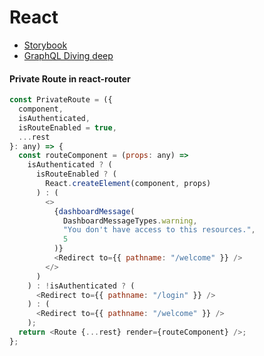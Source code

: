 # React

- [Storybook](https://dev.to/estheragbaje/learn-to-use-storybookjs-in-your-react-project-4nf2)
- [GraphQL Diving deep](https://dev.to/timecampus/graphql-diving-deep-4hnm)

#### Private Route in react-router

```js
const PrivateRoute = ({
  component,
  isAuthenticated,
  isRouteEnabled = true,
  ...rest
}: any) => {
  const routeComponent = (props: any) =>
    isAuthenticated ? (
      isRouteEnabled ? (
        React.createElement(component, props)
      ) : (
        <>
          {dashboardMessage(
            DashboardMessageTypes.warning,
            "You don't have access to this resources.",
            5
          )}
          <Redirect to={{ pathname: "/welcome" }} />
        </>
      )
    ) : !isAuthenticated ? (
      <Redirect to={{ pathname: "/login" }} />
    ) : (
      <Redirect to={{ pathname: "/welcome" }} />
    );
  return <Route {...rest} render={routeComponent} />;
};
```
